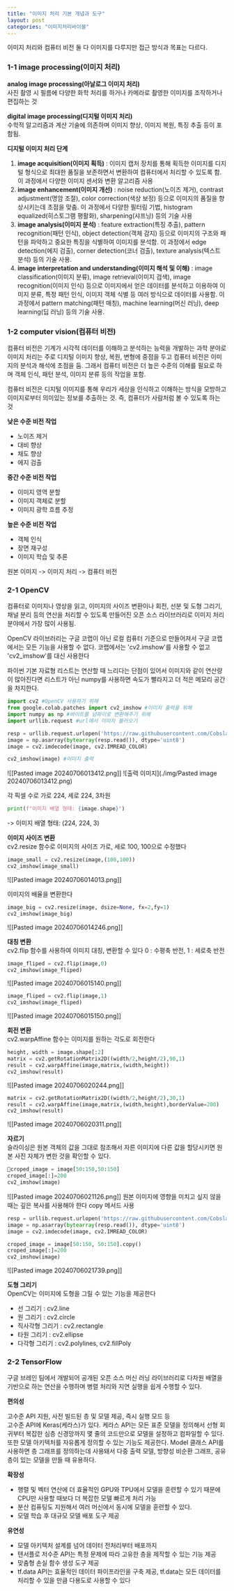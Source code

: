 ```yaml
---
title: "이미지 처리 기본 개념과 도구"
layout: post
categories: "이미지처리바이블"
---
```


이미지 처리와 컴퓨터 비전 둘 다 이미지를 다루지만 접근 방식과 목표는 다르다.

### 1-1 image processing(이미지 처리)

**analog image processing(아날로그 이미지 처리)**  
사진 촬영 시 필름에 다양한 화학 처리를 하거나 카메라로 촬영한 이미지를 조작하거나 편집하는 것  

**digital image processing(디지털 이미지 처리)**  
수학적 알고리즘과 계산 기술에 의존하며 이미지 향상, 이미지 복원, 특징 추출 등이 포함됨. 

**디지털 이미지 처리 단계**
1. **image acquisition(이미지 획득)** : 이미지 캡처 장치를 통해 획득한 이미지를 디지털 형식으로 최대한 품질을 보존하면서 변환하여 컴퓨터에서 처리할 수 있도록 함. 이 과정에서 다양한 이미지 센서와 변환 알고리즘 사용
2. **image enhancement(이미지 개선)** : noise reduction(노이즈 제거), contrast adjustment(명암 조절), color correction(색상 보정) 등으로 이미지의 품질을 향상시키는데 초점을 맞춤. 이 과정에서 다양한 필터링 기법, histogram equalized(히스토그램 평활화), sharpening(샤프닝) 등의 기술 사용
3. **image analysis(이미지 분석)** : feature extraction(특징 추출), pattern recognition(패턴 인식), object detection(객체 감지) 등으로 이미지의 구조와 패턴을 파악하고 중요한 특징을 식별하여 이미지를 분석함. 이 과정에서 edge detection(에지 검출), corner detection(코너 검출), texture analysis(텍스트 분석) 등의 기술 사용. 
4. **image interpretation and understanding(이미지 해석 및 이해)** : image classification(이미지 분류), image retrieval(이미지 검색), image recognition(이미지 인식) 등으로 이미지에서 얻은 데이터를 분석하고 이용하여 이미지 분류, 특정 패턴 인식, 이미지 객체 식별 등 여러 방식으로 데이터를 사용함. 이 과정에서 pattern matching(패턴 매칭), machine learning(머신 러닝), deep learning(딥 러닝) 등의 기술 사용.

### 1-2 computer vision(컴퓨터 비전)
컴퓨터 비전은 기계가 시각적 데이터를 이해하고 분석하는 능력을 개발하는 과학 분야로 이미지 처리는 주로 디지털 이미지 향상, 복원, 변형에 중점을 두고 컴퓨터 비전은 이미지의 분석과 해석에 초점을 둠. 그래서 컴퓨터 비전은 더 높은 수준의 이해를 필요로 하며 객체 인식, 패턴 분석, 이미지 분류 등의 작업을 포함. 

컴퓨터 비전은 디지털 이미지를 통해 우리가 세상을 인식하고 이해하는 방식을 모방하고 이미지로부터 의미있는 정보를 추출하는 것. 즉, 컴퓨터가 사람처럼 볼 수 있도록 하는 것

**낮은 수준 비전 작업**
- 노이즈 제거
- 대비 향상
- 채도 향상
- 에지 검출

**중간 수준 비전 작업**
- 이미지 영역 분할
- 이미지 객체로 분할
- 이미지 광학 흐름 추정
  
**높은 수준 비전 작업**
- 객체 인식
- 장면 재구성
- 이미지 학습 및 추론

원본 이미지 -> 이미지 처리 -> 컴퓨터 비전

### 2-1 OpenCV
컴퓨터로 이미지나 영상을 읽고, 이미지의 사이즈 변환이나 회전, 선분 및 도형 그리기, 채널 분리 등의 연산을 처리할 수 있도록 만들어진 오픈 소스 라이브러리로 이미지 처리 분야에서 가장 많이 사용됨.

OpenCV 라이브러리는 구글 코랩이 아닌 로컬 컴퓨터 기준으로 만들어져서 구글 코랩에서는 모든 기능을 사용할 수 없다. 코랩에서는 'cv2.imshow'를 사용할 수 없고 'cv2_imshow'를 대신 사용한다

파이썬 기본 자료형 리스트는 연산할 때 느리다는 단점이 있어서 이미지와 같이 연산량이 많아진다면 리스트가 아닌 numpy를 사용하면 속도가 빨라지고 더 적은 메모리 공간을 차지한다.
~~~python
import cv2 #OpenCV 사용하기 위해
from google.colab.patches import cv2_imshow #이미지 출력을 위해
import numpy as np #바이트를 넘파이로 변환해주기 위해
import urllib.request #url에서 이미지 불러오기

resp = urllib.request.urlopen('https://raw.githubusercontent.com/Cobslab/imageBible/main/image/like_lenna224.png')
image = np.asarray(bytearray(resp.read()), dtype='uint8')
image = cv2.imdecode(image, cv2.IMREAD_COLOR)

cv2_imshow(image) #이미지 출력
~~~
![[Pasted image 20240706013412.png]]
![출력 이미지](./img/Pasted image 20240706013412.png)

각 픽셀 수로 가로 224, 세로 224, 3차원
~~~python
print(f"이미지 배열 형태: {image.shape}")
~~~
-> 이미지 배열 형태: (224, 224, 3)

**이미지 사이즈 변환**  
cv2.resize 함수로 이미지의 사이즈 가로, 세로 100, 100으로 수정했다
~~~python
image_small = cv2.resize(image,(100,100))
cv2_imshow(image_small)
~~~
![[Pasted image 20240706014013.png]]

이미지의 배율을 변환한다
~~~python
image_big = cv2.resize(image, dsize=None, fx=2,fy=1)
cv2_imshow(image_big)
~~~
![[Pasted image 20240706014246.png]]

**대칭 변환**  
cv2.flip 함수를 사용하여 이미지 대칭, 변환할 수 있다
0 : 수평축 반전, 1 : 세로축 반전
~~~python
image_fliped = cv2.flip(image,0)
cv2_imshow(image_fliped)
~~~
![[Pasted image 20240706015140.png]]
~~~python
image_fliped = cv2.flip(image,1)
cv2_imshow(image_fliped)
~~~
![[Pasted image 20240706015150.png]]

**회전 변환**  
cv2.warpAffine 함수는 이미지를 원하는 각도로 회전한다
~~~python
height, width = image.shape[:2]
matrix = cv2.getRotationMatrix2D((width/2,height/2),90,1)
result = cv2.warpAffine(image,matrix,(width,height))
cv2_imshow(result)
~~~
![[Pasted image 20240706020244.png]]
~~~python
matrix = cv2.getRotationMatrix2D((width/2,height/2),30,1)
result = cv2.warpAffine(image,matrix,(width,height),borderValue=200)
cv2_imshow(result)
~~~
![[Pasted image 20240706020311.png]]

**자르기**  
슬라이싱은 원본 객체의 값을 그대로 참조해서 자른 이미지에 다른 값을 할당시키면 원본 사진 자체가 변한 것을 확인할 수 있다.
~~~python
croped_image = image[50:150,50:150]
croped_image[:]=200
cv2_imshow(image)
~~~
![[Pasted image 20240706021126.png]]
원본 이미지에 영향을 미치고 싶지 않을 때는 깊은 복사를 사용해야 한다 copy 메서드 사용
~~~python
resp = urllib.request.urlopen('https://raw.githubusercontent.com/Cobslab/imageBible/main/image/like_lenna224.png')
image = np.asarray(bytearray(resp.read()), dtype='uint8')
image = cv2.imdecode(image, cv2.IMREAD_COLOR)

croped_image = image[50:150, 50:150].copy()
croped_image[:]=200
cv2_imshow(image)
~~~
![[Pasted image 20240706021739.png]]

**도형 그리기**  
OpenCV는 이미지에 도형을 그릴 수 있는 기능을 제공한다
- 선 그리기 : cv2.line
- 원 그리기 : cv2.circle
- 직사각형 그리기 : cv2.rectangle
- 타원 그리기 : cv2.ellipse
- 다각형 그리기 : cv2.polylines, cv2.fillPoly
### 2-2 TensorFlow

구글 브레인 팀에서 개발되어 공개된 오픈 소스 머신 러닝 라이브러리로 다차원 배열을 기반으로 하는 연산을 수행하며 병렬 처리와 지연 실행을 쉽게 수행할 수 있다.

**편의성**  

고수준 API 지원, 사전 빌드된 층 및 모델 제공, 즉시 실행 모드 등  
고수준 API에 Keras(케라스)가 있다. 케라스 API는 모든 표준 모델을 정의해서 선형 회귀부터 복잡한 심층 신경망까지 몇 줄의 코드만으로 모델을 설정하고 컴파일할 수 있다. 또한 모델 아키텍처를 자유롭게 정의할 수 있는 기능도 제공한다. Model 클래스 API를 사용하면 층 그래프를 정의하는데 사용돼서 다중 출력 모델, 방향성 비순환 그래프, 공유 층이 있는 모델을 만들 때 유용하다.

**확장성**
- 행렬 및 벡터 연산에 더 효율적인 GPU와 TPU에서 모델을 훈련할 수 있기 때문에 CPU만 사용할 때보다 더 복잡한 모델 빠르게 처리 가능
- 분산 컴퓨팅도 지원해서 여러 머신에서 동시에 모델을 훈련할 수 있다. 
- 모델 학습 후 대규모 모델 배포 도구 제공

**유연성**
- 모델 아키텍처 설계를 넘어 데이터 전처리부터 배포까지
- 텐서플로 저수준 API는 특정 문제에 따라 고유한 층을 제작할 수 있는 기능 제공
- 맞춤형 손실 함수 생성 도구 제공
- tf.data API는 효율적인 데이터 파이프라인을 구축 제공, tf.data는 모든 데이터를 처리할 수 있을 만큼 다용도로 사용할 수 있다

